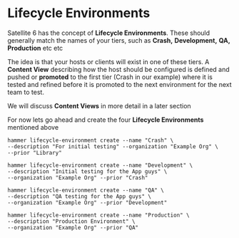 # Lifecycle Environments

Satellite 6 has the concept of **Lifecycle Environments**. These should generally match the names of your tiers, such as **Crash,** **Development,** **QA,** **Production** etc etc

The idea is that your hosts or clients will exist in one of these tiers. A **Content View** describing how the host should be configured is defined and pushed or **promoted** to the first tier (Crash in our example) where it is tested and refined before it is promoted to the next environment for the next team to test.

We will discuss **Content Views** in more detail in a later section

For now lets go ahead and create the four **Lifecycle Environments** mentioned above


```
hammer lifecycle-environment create --name "Crash" \
--description "For initial testing" --organization "Example Org" \
--prior "Library"

hammer lifecycle-environment create --name "Development" \
--description "Initial testing for the App guys" \
--organization "Example Org" --prior "Crash"

hammer lifecycle-environment create --name "QA" \
--description "QA testing for the App guys" \
--organization "Example Org" --prior "Development"

hammer lifecycle-environment create --name "Production" \
--description "Production Environment" \
--organization "Example Org" --prior "QA"
```
